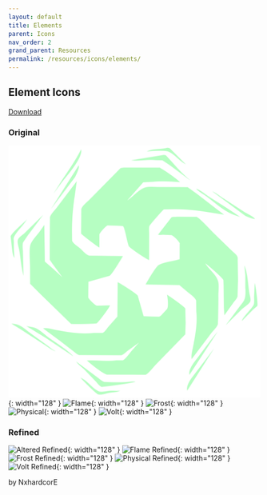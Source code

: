 ```yaml
---
layout: default
title: Elements
parent: Icons
nav_order: 2
grand_parent: Resources
permalink: /resources/icons/elements/
---
```


## Element Icons

[Download](images/elements.zip)

### Original

![Altered](images/Altered.png){: width="128" }
![Flame](images/Flame.png){: width="128" }
![Frost](images/Frost.png){: width="128" }
![Physical](images/Physical.png){: width="128" }
![Volt](images/Volt.png){: width="128" }

### Refined

![Altered Refined](images/Altered_R.png){: width="128" }
![Flame Refined](images/Flame_R.png){: width="128" }
![Frost Refined](images/Frost_R.png){: width="128" }
![Physical Refined](images/Physical_R.png){: width="128" }
![Volt Refined](images/Volt_R.png){: width="128" }

by NxhardcorE
